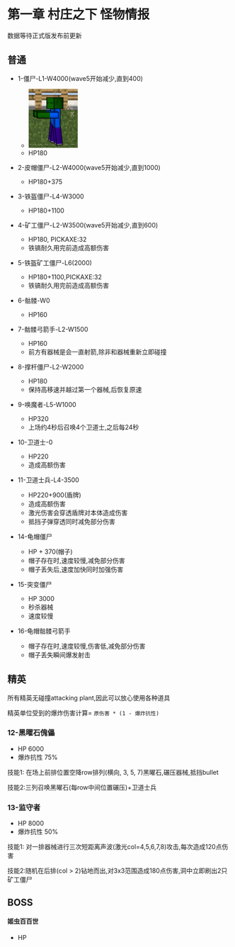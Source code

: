 # 第一章 村庄之下 怪物情报

数据等待正式版发布前更新

## 普通

- 1-僵尸-L1-W4000(wave5开始减少,直到400)
  - ![image-20250412011301370](./assets/image-20250412011301370.png)
  - HP180

- 2-皮帽僵尸-L2-W4000(wave5开始减少,直到1000)
  - HP180+375
- 3-铁盔僵尸-L4-W3000
  - HP180+1100
- 4-矿工僵尸-L2-W3500(wave5开始减少,直到600)
  - HP180, PICKAXE:32
  - 铁镐耐久用完前造成高额伤害
- 5-铁盔矿工僵尸-L6(2000)
  - HP180+1100,PICKAXE:32
  - 铁镐耐久用完前造成高额伤害
- 6-骷髅-W0
  - HP160
- 7-骷髅弓箭手-L2-W1500
  - HP160
  - 前方有器械是会一直射箭,除非和器械重新立即碰撞
- 8-撑杆僵尸-L2-W2000
  - HP180
  - 保持高移速并越过第一个器械,后恢复原速
- 9-唤魔者-L5-W1000
  - HP320
  - 上场约4秒后召唤4个卫道士,之后每24秒
- 10-卫道士-0
  - HP220
  - 造成高额伤害
- 11-卫道士兵-L4-3500
  - HP220+900(盾牌)
  - 造成高额伤害
  - 激光伤害会穿透盾牌对本体造成伤害
  - 抵挡子弹穿透同时减免部分伤害
- 14-龟帽僵尸
  - HP + 370(帽子)
  - 帽子存在时,速度较慢,减免部分伤害
  - 帽子丢失后,速度加快同时加强伤害

- 15-突变僵尸
  - HP 3000
  - 秒杀器械
  - 速度较慢

- 16-龟帽骷髅弓箭手
  - 帽子存在时,速度较慢,伤害低,减免部分伤害
  - 帽子丢失瞬间爆发射击


## 精英

所有精英无碰撞attacking plant,因此可以放心使用各种道具

精英单位受到的爆炸伤害计算= `原伤害 * (1 - 爆炸抗性)`

### 12-黑曜石傀儡

- HP 6000
- 爆炸抗性 75%

技能1: 在场上前排位置空降row排列(横向, 3, 5, 7)黑曜石,碾压器械,抵挡bullet

技能2:三列召唤黑曜石(每row中间位置碾压)+卫道士兵

### 13-监守者

- HP 8000
- 爆炸抗性 50%

技能1: 对一排器械进行三次短距离声波(激光col=4,5,6,7,8)攻击,每次造成120点伤害

技能2:随机在后排(col > 2)钻地而出,对3x3范围造成180点伤害,洞中立即刷出2只矿工僵尸

## BOSS

#### 姬虫百百世

- HP